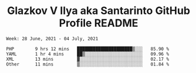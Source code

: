<h1 align="center">Glazkov V Ilya aka Santarinto GitHub Profile README</h1>

<!--START_SECTION:waka-->
```text
Week: 28 June, 2021 - 04 July, 2021

PHP        9 hrs 12 mins   █████████████████████▒░░░   85.90 % 
YAML       1 hr 4 mins     ██▒░░░░░░░░░░░░░░░░░░░░░░   09.96 % 
XML        13 mins         ▓░░░░░░░░░░░░░░░░░░░░░░░░   02.17 % 
Other      11 mins         ▒░░░░░░░░░░░░░░░░░░░░░░░░   01.84 % 
```
<!--END_SECTION:waka-->